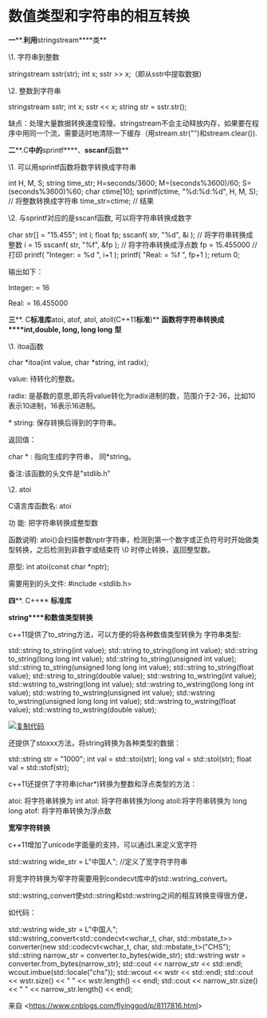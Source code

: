 ﻿ 

# 数值类型和字符串的相互转换

**一****.****利用****stringstream****类**

\1. 字符串到整数

stringstream sstr(str);
 int x;
 sstr >> x;（即从sstr中提取数据)

\2. 整数到字符串

stringstream sstr;
 int x;
 sstr << x;
 string str = sstr.str();

缺点：处理大量数据转换速度较慢。stringstream不会主动释放内存，如果要在程序中用同一个流，需要适时地清除一下缓存（用stream.str("")和stream.clear()).

**二****.C****中的****sprintf****、****sscanf****函数**

\1. 可以用sprintf函数将数字转换成字符串

int H, M, S;
 string time_str;
 H=seconds/3600;
 M=(seconds%3600)/60;
 S=(seconds%3600)%60;
 char ctime[10];
 sprintf(ctime, "%d:%d:%d", H, M, S); // 将整数转换成字符串
 time_str=ctime; // 结果

\2. 与sprintf对应的是sscanf函数, 可以将字符串转换成数字

char str[] = "15.455";
 int i;
 float fp;
 sscanf( str, "%d", &i ); // 将字符串转换成整数 i = 15
 sscanf( str, "%f", &fp ); // 将字符串转换成浮点数 fp = 15.455000
 //打印
 printf( "Integer: = %d ", i+1 );
 printf( "Real: = %f ", fp+1 );
 return 0;

 

输出如下：

Integer: = 16

Real: = 16.455000

**三****. C****标准库****atoi, atof, atol, atoll(C++11****标准****)** **函数将字符串转换成****int,double, long, long long** **型**

\1. itoa函数

char *itoa(int value, char *string, int radix);

value: 待转化的整数。

radix: 是基数的意思,即先将value转化为radix进制的数，范围介于2-36，比如10表示10进制，16表示16进制。

\* string: 保存转换后得到的字符串。

返回值：

char * : 指向生成的字符串， 同*string。

备注:该函数的头文件是"stdlib.h"

 

\2. atoi

C语言库函数名: atoi

功 能: 把字符串转换成整型数

函数说明: atoi()会扫描参数nptr字符串，检测到第一个数字或正负符号时开始做类型转换，之后检测到非数字或结束符 \0 时停止转换，返回整型数。

原型: int atoi(const char *nptr);

需要用到的头文件: #include <stdlib.h>

**四****. C++** **标准库**

**string****和数值类型转换**

c++11提供了to_string方法，可以方便的将各种数值类型转换为 字符串类型:

std::string to_string(int value);
 std::string to_string(long int value);
 std::string to_string(long long int value);
 std::string to_string(unsigned int value);
 std::string to_string(unsigned long long int value);
 std::string to_string(float value);
 std::string to_string(double value);
 std::wstring to_wstring(int value);
 std::wstring to_wstring(long int value);
 std::wstring to_wstring(long long int value);
 std::wstring to_wstring(unsigned int value);
 std::wstring to_wstring(unsigned long long int value);
 std::wstring to_wstring(float value);
 std::wstring to_wstring(double value);

[![复制代码](file:///C:/Users/WUMING~1/AppData/Local/Temp/msohtmlclip1/01/clip_image001.gif)](javascript:void(0);)

 还提供了stoxxx方法，将string转换为各种类型的数据：

std::string str = "1000";
 int val = std::stoi(str);
 long val = std::stol(str);
 float val = std::stof(str);

 c++11还提供了字符串(char*)转换为整数和浮点类型的方法：

atoi: 将字符串转换为 int
 atol: 将字符串转换为long
 atoll:将字符串转换为 long long
 atof: 将字符串转换为浮点数

**宽窄字符转换**

c++11增加了unicode字面量的支持，可以通过L来定义宽字符 

std::wstring wide_str = L"中国人"; //定义了宽字符字符串 

将宽字符转换为窄字符需要用到condecvt库中的std::wstring_convert。 

std::wstring_convert使std::string和std::wstring之间的相互转换变得很方便，



如代码：

std::wstring wide_str = L"中国人";
 std::wstring_convert<std::condecvt<wchar_t, char, std::mbstate_t>> converter(new std::codecvt<wchar_t, char, std::mbstate_t>("CHS");
 std::string narrow_str = converter.to_bytes(wide_str);
 std::wstring wstr = converter.from_bytes(narrow_str);
 std::cout << narrow_str << std::endl;
 wcout.imbue(std::locale("chs"));
 std::wcout << wstr << std::endl;
 std::cout << wstr.size() << " " << wstr.length() << endl;
 std::cout << narrow_str.size() << " " << narrow_str.length() << endl;

 

来自 <<https://www.cnblogs.com/flyinggod/p/8117816.html>> 
